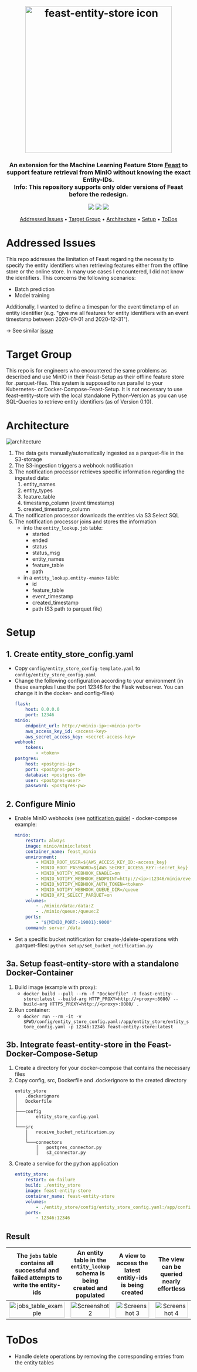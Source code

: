 <h1 align="center">
	<img
		width="400"
		alt="feast-entity-store icon"
		src="docs/fes_icon.png"
    >
</h1>

<h3 align="center">
	An extension for the Machine Learning Feature Store <a href="https://feast.dev/" target="_blank">Feast</a> to support feature retrieval from MinIO without knowing the exact Entity-IDs.<br>
	Info: This repository supports only older versions of Feast before the redesign.
</h3>

<p align="center">
    <img src="https://img.shields.io/badge/language-python-green">
    <img src="https://img.shields.io/badge/codestyle-black-black">
    <img src="https://img.shields.io/github/last-commit/notniknot/feast-entity-store">
</p>

<p align="center">
  <a href="#addressed-issues">Addressed Issues</a> •
  <a href="#target-group">Target Group</a> •
  <a href="#architecture">Architecture</a> •
  <a href="#setup">Setup</a> •
  <a href="#todos">ToDos</a>
</p>

# Addressed Issues
This repo addresses the limitation of Feast regarding the necessity to specify the entity identifiers when retrieving features either from the offline store or the online store. In many use cases I encountered, I did not know the identifiers. This concerns the following scenarios:
-  Batch prediction
-  Model training

Additionally, I wanted to define a timespan for the event timetamp of an entity identifier (e.g. "give me all features for entity identifiers with an event timestamp between 2020-01-01 and 2020-12-31").

-> See similar [issue](https://github.com/feast-dev/feast/issues/1361)

# Target Group
This repo is for engineers who encountered the same problems as described and use MinIO in their Feast-Setup as their offline feature store for .parquet-files. This system is supposed to run parallel to your Kubernetes- or Docker-Compose-Feast-Setup. It is not necessary to use feast-entity-store with the local standalone Python-Version as you can use SQL-Queries to retrieve entity identifiers (as of Version 0.10).

# Architecture

![architecture](./docs/fes_architecture.png)

1. The data gets manually/automatically ingested as a parquet-file in the S3-storage
2. The S3-ingestion triggers a webhook notification
3. The notification processor retrieves specific information regarding the ingested data:
   1. entity_names
   2. entity_types
   3. feature_table
   4. timestamp_column (event timestamp)
   5. created_timestamp_column
4. The notification processor downloads the entities via S3 Select SQL
5. The notification processor joins and stores the information 
   - into the `entity_lookup.job` table:
     - started
     - ended
     - status
     - status_msg
     - entity_names
     - feature_table
     - path
   - in a `entity_lookup.entity-<name>` table:
     - id
     - feature_table
     - event_timestamp
     - created_timestamp
     - path (S3 path to parquet file)
# Setup

## 1. Create entity_store_config.yaml
- Copy `config/entity_store_config-template.yaml` to `config/entity_store_config.yaml`
- Change the following configuration according to your environment (in these examples I use the port 12346 for the Flask webserver. You can change it in the docker- and config-files)
    ```yaml
    flask:
        host: 0.0.0.0
        port: 12346
    minio:
        endpoint_url: http://<minio-ip>:<minio-port>
        aws_access_key_id: <access-key>
        aws_secret_access_key: <secret-access-key>
    webhook:
        tokens:
            - <token>
    postgres:
        host: <postgres-ip>
        port: <postgres-port>
        database: <postgres-db>
        user: <postgres-user>
        password: <postgres-pw>
    ```

## 2. Configure Minio
- Enable MinIO webhooks (see [notification guide](https://docs.min.io/docs/minio-bucket-notification-guide.html#webhooks)) - docker-compose example:
    ```yaml
    minio:
        restart: always
        image: minio/minio:latest
        container_name: feast_minio
        environment:
            - MINIO_ROOT_USER=${AWS_ACCESS_KEY_ID:-access_key}
            - MINIO_ROOT_PASSWORD=${AWS_SECRET_ACCESS_KEY:-secret_key}
            - MINIO_NOTIFY_WEBHOOK_ENABLE=on
            - MINIO_NOTIFY_WEBHOOK_ENDPOINT=http://<ip>:12346/minio/events
            - MINIO_NOTIFY_WEBHOOK_AUTH_TOKEN=<token>
            - MINIO_NOTIFY_WEBHOOK_QUEUE_DIR=/queue
            - MINIO_API_SELECT_PARQUET=on
        volumes:
            - ./minio/data:/data:Z
            - ./minio/queue:/queue:Z
        ports:
            - "${MINIO_PORT:-19001}:9000"
        command: server /data
    ```
- Set a specific bucket notification for create-/delete-operations with .parquet-files: `python setup/set_bucket_notification.py`
## 3a. Setup feast-entity-store with a standalone Docker-Container
1. Build image (example with proxy):
    - `docker build --pull --rm -f "Dockerfile" -t feast-entity-store:latest --build-arg HTTP_PROXY=http://<proxy>:8080/ --build-arg HTTPS_PROXY=http://<proxy>:8080/ .`
2. Run container:
   - `docker run --rm -it -v $PWD/config/entity_store_config.yaml:/app/entity_store/entity_store_config.yaml -p 12346:12346 feast-entity-store:latest`

## 3b. Integrate feast-entity-store in the Feast-Docker-Compose-Setup
1. Create a directory for your docker-compose that contains the necessary files
2. Copy config, src, Dockerfile and .dockerignore to the created directory
    ```
    entity_store
    │   .dockerignore
    │   Dockerfile
    │
    ├───config
    │       entity_store_config.yaml
    │
    └───src
        │   receive_bucket_notification.py
        │
        └───connectors
            │   postgres_connector.py
            │   s3_connector.py
    ```
3. Create a service for the python application
    ```yaml
    entity_store:
        restart: on-failure
        build: ./entity_store
        image: feast-entity-store
        container_name: feast-entity-store
        volumes:
            - ./entity_store/config/entity_store_config.yaml:/app/config/entity_store_config.yaml
        ports:
            - 12346:12346
    ```

## Result
| The `jobs` table contains all successful and failed attempts to write the entity-ids |     An entity table in the `entity_lookup` schema is being created and populated      |    A view to access the latest entitiy-ids is being created     |                 The view can be queried nearly effortless                  |
| :----------------------------------------------------------------------------------: | :-----------------------------------------------------------------------------------: | :-------------------------------------------------------------: | :------------------------------------------------------------------------: |
|   <img src="docs/jobs_table_example.PNG" title="jobs_table_example" width="100%">    | <img src="docs/entity_driver_id_table_example.PNG" title="Screenshot 2" width="100%"> | <img src="docs/view_sql.PNG" title="Screenshot 3" width="100%"> | <img src="docs/view_example_select.PNG" title="Screenshot 4" width="100%"> |


# ToDos
-  Handle delete operations by removing the corresponding entries from the entity tables
